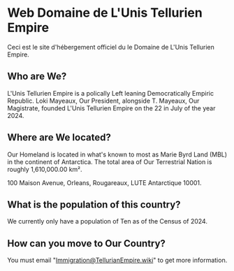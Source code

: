 # Web Domaine de L'Unis Tellurien Empire
Ceci est le site d'hébergement officiel du le Domaine de L'Unis Tellurien Empire.

## Who are We?
L'Unis Tellurien Empire is a polically Left leaning Democratically Empiric Republic. Loki Mayeaux, Our President, alongside T. Mayeaux, Our Magistrate, founded L'Unis Tellurien Empire on the 22 in July of the year 2024.

## Where are We located?
Our Homeland is located in what's known to most as Marie Byrd Land (MBL) in the continent of Antarctica. The total area of Our Terrestrial Nation is roughly 1,610,000.00 km².

100 Maison Avenue, Orleans, Rougareaux, LUTE Antarctique 10001.

## What is the population of this country?
We currently only have a population of Ten as of the Census of 2024.

## How can you move to Our Country?
You must email "Immigration@TellurianEmpire.wiki" to get more information.
